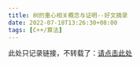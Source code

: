 ```yaml
---
title: 树的重心相关概念与证明--好文摘录
date: 2022-07-18T13:26:30+08:00
tags: [C++/算法]
---
```

此处只记录链接，不转载了：[请点击此处](https://www.luogu.com.cn/blog/dcmfqw/shu-di-zhong-xin-xiang-guan-gai-nian-yu-zheng-ming)
